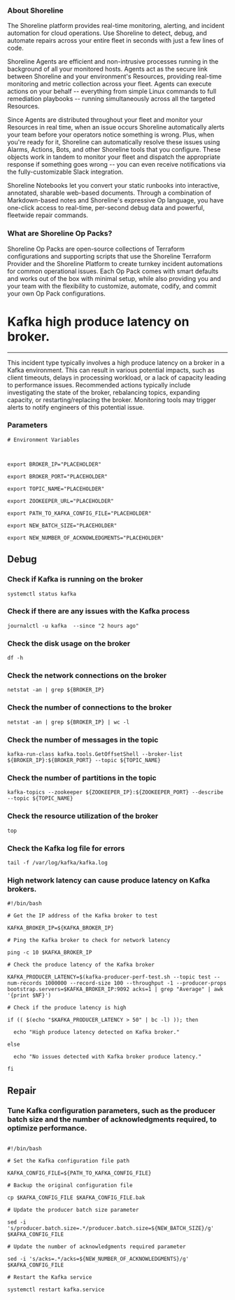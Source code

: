 
### About Shoreline
The Shoreline platform provides real-time monitoring, alerting, and incident automation for cloud operations. Use Shoreline to detect, debug, and automate repairs across your entire fleet in seconds with just a few lines of code.

Shoreline Agents are efficient and non-intrusive processes running in the background of all your monitored hosts. Agents act as the secure link between Shoreline and your environment's Resources, providing real-time monitoring and metric collection across your fleet. Agents can execute actions on your behalf -- everything from simple Linux commands to full remediation playbooks -- running simultaneously across all the targeted Resources.

Since Agents are distributed throughout your fleet and monitor your Resources in real time, when an issue occurs Shoreline automatically alerts your team before your operators notice something is wrong. Plus, when you're ready for it, Shoreline can automatically resolve these issues using Alarms, Actions, Bots, and other Shoreline tools that you configure. These objects work in tandem to monitor your fleet and dispatch the appropriate response if something goes wrong -- you can even receive notifications via the fully-customizable Slack integration.

Shoreline Notebooks let you convert your static runbooks into interactive, annotated, sharable web-based documents. Through a combination of Markdown-based notes and Shoreline's expressive Op language, you have one-click access to real-time, per-second debug data and powerful, fleetwide repair commands.

### What are Shoreline Op Packs?
Shoreline Op Packs are open-source collections of Terraform configurations and supporting scripts that use the Shoreline Terraform Provider and the Shoreline Platform to create turnkey incident automations for common operational issues. Each Op Pack comes with smart defaults and works out of the box with minimal setup, while also providing you and your team with the flexibility to customize, automate, codify, and commit your own Op Pack configurations.

# Kafka high produce latency on broker.
---

This incident type typically involves a high produce latency on a broker in a Kafka environment. This can result in various potential impacts, such as client timeouts, delays in processing workload, or a lack of capacity leading to performance issues. Recommended actions typically include investigating the state of the broker, rebalancing topics, expanding capacity, or restarting/replacing the broker. Monitoring tools may trigger alerts to notify engineers of this potential issue.

### Parameters
```shell
# Environment Variables



export BROKER_IP="PLACEHOLDER"

export BROKER_PORT="PLACEHOLDER"

export TOPIC_NAME="PLACEHOLDER"

export ZOOKEEPER_URL="PLACEHOLDER"

export PATH_TO_KAFKA_CONFIG_FILE="PLACEHOLDER"

export NEW_BATCH_SIZE="PLACEHOLDER"

export NEW_NUMBER_OF_ACKNOWLEDGMENTS="PLACEHOLDER"

```

## Debug

### Check if Kafka is running on the broker
```shell
systemctl status kafka
```

### Check if there are any issues with the Kafka process
```shell
journalctl -u kafka  --since "2 hours ago"
```

### Check the disk usage on the broker
```shell
df -h
```

### Check the network connections on the broker
```shell
netstat -an | grep ${BROKER_IP}
```

### Check the number of connections to the broker
```shell
netstat -an | grep ${BROKER_IP} | wc -l
```

### Check the number of messages in the topic
```shell
kafka-run-class kafka.tools.GetOffsetShell --broker-list ${BROKER_IP}:${BROKER_PORT} --topic ${TOPIC_NAME}
```

### Check the number of partitions in the topic
```shell
kafka-topics --zookeeper ${ZOOKEEPER_IP}:${ZOOKEEPER_PORT} --describe --topic ${TOPIC_NAME}
```

### Check the resource utilization of the broker
```shell
top
```

### Check the Kafka log file for errors
```shell
tail -f /var/log/kafka/kafka.log
```

### High network latency can cause produce latency on Kafka brokers.
```shell
#!/bin/bash

# Get the IP address of the Kafka broker to test

KAFKA_BROKER_IP=${KAFKA_BROKER_IP}

# Ping the Kafka broker to check for network latency

ping -c 10 $KAFKA_BROKER_IP

# Check the produce latency of the Kafka broker

KAFKA_PRODUCER_LATENCY=$(kafka-producer-perf-test.sh --topic test --num-records 1000000 --record-size 100 --throughput -1 --producer-props bootstrap.servers=$KAFKA_BROKER_IP:9092 acks=1 | grep "Average" | awk '{print $NF}')

# Check if the produce latency is high

if (( $(echo "$KAFKA_PRODUCER_LATENCY > 50" | bc -l) )); then

  echo "High produce latency detected on Kafka broker."

else

  echo "No issues detected with Kafka broker produce latency."

fi

```

## Repair

### Tune Kafka configuration parameters, such as the producer batch size and the number of acknowledgments required, to optimize performance.
```shell

#!/bin/bash

# Set the Kafka configuration file path

KAFKA_CONFIG_FILE=${PATH_TO_KAFKA_CONFIG_FILE}

# Backup the original configuration file

cp $KAFKA_CONFIG_FILE $KAFKA_CONFIG_FILE.bak

# Update the producer batch size parameter

sed -i 's/producer.batch.size=.*/producer.batch.size=${NEW_BATCH_SIZE}/g' $KAFKA_CONFIG_FILE

# Update the number of acknowledgments required parameter

sed -i 's/acks=.*/acks=${NEW_NUMBER_OF_ACKNOWLEDGMENTS}/g' $KAFKA_CONFIG_FILE

# Restart the Kafka service

systemctl restart kafka.service

```